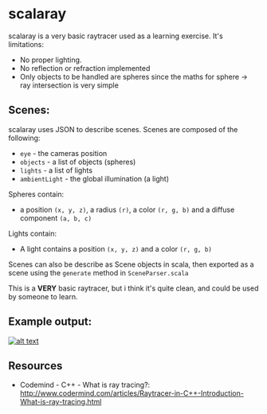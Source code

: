# scalaray
scalaray is a very basic raytracer used as a learning exercise. It's limitations:

* No proper lighting.
* No reflection or refraction implemented
* Only objects to be handled are spheres since the maths for sphere -> ray intersection is very simple

## Scenes:
scalaray uses JSON to describe scenes. Scenes are composed of the following:

* ``eye`` - the cameras position
* ``objects`` - a list of objects (spheres)
* ``lights`` - a list of lights
* ``ambientLight`` - the global illumination (a light)
 

Spheres contain:

* a position ``(x, y, z)``, a radius ``(r)``, a color ``(r, g, b)`` and a diffuse component ``(a, b, c)``

Lights contain:

* A light contains a position ``(x, y, z)`` and a color ``(r, g, b)``

Scenes can also be describe as Scene objects in scala, then exported as a scene using the ``generate`` method in ``SceneParser.scala``

This is a **VERY** basic raytracer, but i think it's quite clean, and could be used by someone to learn.


## Example output:
[![alt text](http://www.example.com/eg.png "optional image title")](http://www.example.com "optional link title")

## Resources
* Codemind - C++ - What is ray tracing?: http://www.codermind.com/articles/Raytracer-in-C++-Introduction-What-is-ray-tracing.html
